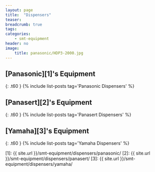 ```yaml
---
layout: page
title:  "Dispensers"
teaser:
breadcrumb: true
tags:
categories:
    - smt-equipment
header: no
image:
    title: panasonic/HDP3-2000.jpg
---
```


## [Panasonic][1]'s Equipment
{: .t60 }
{% include list-posts tag='Panasonic Dispensers' %}

## [Panasert][2]'s Equipment
{: .t60 }
{% include list-posts tag='Panasert Dispensers' %}

## [Yamaha][3]'s Equipment
{: .t60 }
{% include list-posts tag='Yamaha Dispensers' %}

[1]: {{ site.url }}/smt-equipment/dispensers/panasonic/
[2]: {{ site.url }}/smt-equipment/dispensers/panasert/
[3]: {{ site.url }}/smt-equipment/dispensers/yamaha/
